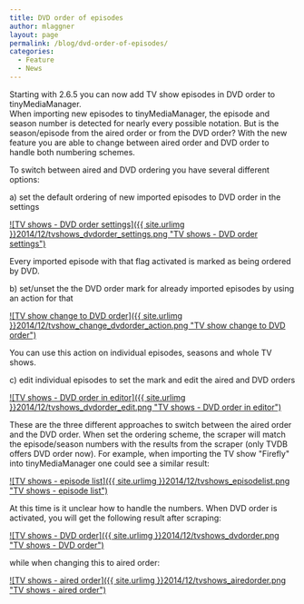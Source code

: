 ```yaml
---
title: DVD order of episodes
author: mlaggner
layout: page
permalink: /blog/dvd-order-of-episodes/
categories:
  - Feature
  - News
---
```

Starting with 2.6.5 you can now add TV show episodes in DVD order to tinyMediaManager.  
When importing new episodes to tinyMediaManager, the episode and season number is detected for nearly every possible notation. But is the season/episode from the aired order or from the DVD order? With the new feature you are able to change between aired order and DVD order to handle both numbering schemes.<!--more-->

To switch between aired and DVD ordering you have several different options:

a) set the default ordering of new imported episodes to DVD order in the settings

<a class="fancybox" href="{{ site.urlimg }}2014/12/tvshows_dvdorder_settings.png" rel="post" title="TV shows - DVD order settings">
![TV shows - DVD order settings]({{ site.urlimg }}2014/12/tvshows_dvdorder_settings.png "TV shows - DVD order settings")
</a>

Every imported episode with that flag activated is marked as being ordered by DVD.

b) set/unset the the DVD order mark for already imported episodes by using an action for that

<a class="fancybox" href="{{ site.urlimg }}2014/12/tvshow_change_dvdorder_action.png" rel="post" title="TV show change to DVD order">
![TV show change to DVD order]({{ site.urlimg }}2014/12/tvshow_change_dvdorder_action.png "TV show change to DVD order")
</a>

You can use this action on individual episodes, seasons and whole TV shows.

c) edit individual episodes to set the mark and edit the aired and DVD orders

<a class="fancybox" href="{{ site.urlimg }}2014/12/tvshows_dvdorder_edit.png" rel="post" title="TV shows - DVD order in editor">
![TV shows - DVD order in editor]({{ site.urlimg }}2014/12/tvshows_dvdorder_edit.png "TV shows - DVD order in editor")
</a>

These are the three different approaches to switch between the aired order and the DVD order. When set the ordering scheme, the scraper will match the episode/season numbers with the results from the scraper (only TVDB offers DVD order now). For example, when importing the TV show "Firefly" into tinyMediaManager one could see a similar result:

<a class="fancybox" href="{{ site.urlimg }}2014/12/tvshows_episodelist.png" rel="post" title="TV shows - episode list">
![TV shows - episode list]({{ site.urlimg }}2014/12/tvshows_episodelist.png "TV shows - episode list")
</a>

At this time is it unclear how to handle the numbers. When DVD order is activated, you will get the following result after scraping:

<a class="fancybox" href="{{ site.urlimg }}2014/12/tvshows_dvdorder.png" rel="post" title="TV shows - DVD order">
![TV shows - DVD order]({{ site.urlimg }}2014/12/tvshows_dvdorder.png "TV shows - DVD order")
</a>

while when changing this to aired order:

<a class="fancybox" href="{{ site.urlimg }}2014/12/tvshows_airedorder.png" rel="post" title="TV shows - aired order">
![TV shows - aired order]({{ site.urlimg }}2014/12/tvshows_airedorder.png "TV shows - aired order")
</a>
